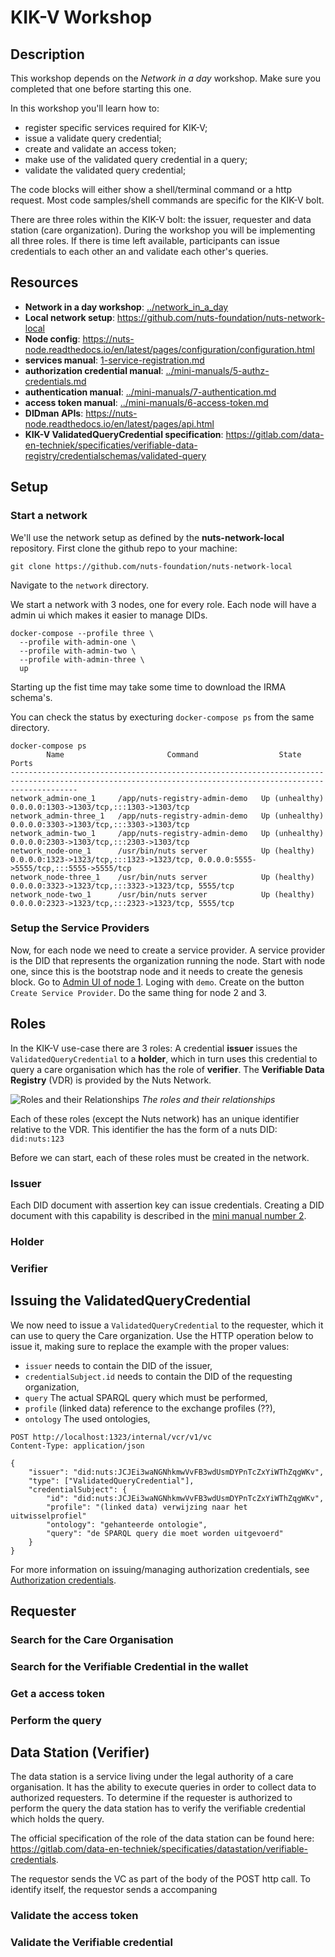# KIK-V Workshop

## Description

This workshop depends on the *Network in a day* workshop. Make sure you completed that one before starting this one.

In this workshop you'll learn how to:

- register specific services required for KIK-V;
- issue a validate query credential;
- create and validate an access token;
- make use of the validated query credential in a query;
- validate the validated query credential;

The code blocks will either show a shell/terminal command or a http request. Most code samples/shell commands are
specific for the KIK-V bolt.

There are three roles within the KIK-V bolt: the issuer, requester and data station (care organization). During the
workshop you will be implementing all three roles. If there is time left available, participants can issue credentials
to each other an and validate each other's queries.

## Resources

- **Network in a day workshop**: [../network_in_a_day](../network_in_a_day)
- **Local network setup**: https://github.com/nuts-foundation/nuts-network-local
- **Node config**: https://nuts-node.readthedocs.io/en/latest/pages/configuration/configuration.html
- **services manual**: [1-service-registration.md](1-service-registration.md)
- **authorization credential manual**: [../mini-manuals/5-authz-credentials.md](../mini-manuals/5-authz-credentials.md)
- **authentication manual**: [../mini-manuals/7-authentication.md](../mini-manuals/7-authentication.md)
- **access token manual**: [../mini-manuals/6-access-token.md](../mini-manuals/6-access-token.md)
- **DIDman APIs**: https://nuts-node.readthedocs.io/en/latest/pages/api.html
- **KIK-V ValidatedQueryCredential specification**: https://gitlab.com/data-en-techniek/specificaties/verifiable-data-registry/credentialschemas/validated-query

## Setup

### Start a network

We'll use the network setup as defined by the **nuts-network-local** repository.
First clone the github repo to your machine:

```shell
git clone https://github.com/nuts-foundation/nuts-network-local
```

Navigate to the `network` directory.

We start a network with 3 nodes, one for every role. Each node will have a admin ui which makes it easier to manage DIDs.

```shell
docker-compose --profile three \
  --profile with-admin-one \
  --profile with-admin-two \
  --profile with-admin-three \
  up
```

Starting up the fist time may take some time to download the IRMA schema's.

You can check the status by execturing `docker-compose ps` from the same directory.

```shell
docker-compose ps
        Name                       Command                  State                                              Ports
-----------------------------------------------------------------------------------------------------------------------------------------------------------
network_admin-one_1     /app/nuts-registry-admin-demo   Up (unhealthy)   0.0.0.0:1303->1303/tcp,:::1303->1303/tcp
network_admin-three_1   /app/nuts-registry-admin-demo   Up (unhealthy)   0.0.0.0:3303->1303/tcp,:::3303->1303/tcp
network_admin-two_1     /app/nuts-registry-admin-demo   Up (unhealthy)   0.0.0.0:2303->1303/tcp,:::2303->1303/tcp
network_node-one_1      /usr/bin/nuts server            Up (healthy)     0.0.0.0:1323->1323/tcp,:::1323->1323/tcp, 0.0.0.0:5555->5555/tcp,:::5555->5555/tcp
network_node-three_1    /usr/bin/nuts server            Up (healthy)     0.0.0.0:3323->1323/tcp,:::3323->1323/tcp, 5555/tcp
network_node-two_1      /usr/bin/nuts server            Up (healthy)     0.0.0.0:2323->1323/tcp,:::2323->1323/tcp, 5555/tcp
```

### Setup the Service Providers

Now, for each node we need to create a service provider. A service provider is the DID that represents the organization running the node.
Start with node one, since this is the bootstrap node and it needs to create the genesis block.
Go to [Admin UI of node 1](http://localhost:1303). Loging with `demo`. Create on the button `Create Service Provider`.
Do the same thing for node 2 and 3.

## Roles

In the KIK-V use-case there are 3 roles:
A credential **issuer** issues the `ValidatedQueryCredential` to a **holder**,
which in turn uses this credential to query a care organisation which has the role of **verifier**.
The **Verifiable Data Registry** (VDR) is provided by the Nuts Network.


![Roles and their Relationships](https://www.w3.org/TR/vc-data-model/diagrams/ecosystem.svg)
*The roles and their relationships*

Each of these roles (except the Nuts network) has an unique identifier relative to the VDR. This identifier the has the form of a nuts DID: `did:nuts:123`

Before we can start, each of these roles must be created in the network.

### Issuer
Each DID document with assertion key can issue credentials. Creating a DID document with this capability is described in the 
[mini manual number 2](../mini-manuals/2-vendor-registration.md).

### Holder

### Verifier

## Issuing the ValidatedQueryCredential

We now need to issue a `ValidatedQueryCredential` to the requester, which it can use to query the Care organization.
Use the HTTP operation below to issue it, making sure to replace the example with the proper values:

* `issuer` needs to contain the DID of the issuer,
* `credentialSubject.id` needs to contain the DID of the requesting organization,
* `query` The actual SPARQL query which must be performed,
* `profile` (linked data) reference to the exchange profiles (??),
* `ontology` The used ontologies,

```http request
POST http://localhost:1323/internal/vcr/v1/vc
Content-Type: application/json

{
    "issuer": "did:nuts:JCJEi3waNGNhkmwVvFB3wdUsmDYPnTcZxYiWThZqgWKv",
    "type": ["ValidatedQueryCredential"],
    "credentialSubject": {
        "id": "did:nuts:JCJEi3waNGNhkmwVvFB3wdUsmDYPnTcZxYiWThZqgWKv",
        "profile": "(linked data) verwijzing naar het uitwisselprofiel"
        "ontology": "gehanteerde ontologie",
        "query": "de SPARQL query die moet worden uitgevoerd"
    }
}
```

For more information on issuing/managing authorization credentials, see [Authorization credentials](../mini-manuals/5-authz-credentials.md).

## Requester

### Search for the Care Organisation

### Search for the Verifiable Credential in the wallet

### Get a access token

### Perform the query

## Data Station (Verifier)

The data station is a service living under the legal authority of a care organisation. 
It has the ability to execute queries in order to collect data to authorized requesters.
To determine if the requester is authorized to perform the query the data station has to verify the verifiable credential which holds the query.

The official specification of the role of the data station can be found here: https://gitlab.com/data-en-techniek/specificaties/datastation/verifiable-credentials.

The requestor sends the VC as part of the body of the POST http call. To identify itself, the requestor sends a accompaning 

### Validate the access token

### Validate the Verifiable credential